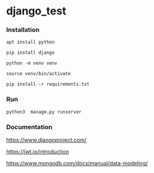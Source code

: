 # django_test

### Installation
```apt install python```

```pip install django```

```python -m venv venv```

```source venv/bin/activate```

```pip install -r requirements.txt```

### Run
```python3  manage.py runserver```


### Documentation
https://www.djangoproject.com/

https://jwt.io/introduction

https://www.mongodb.com/docs/manual/data-modeling/